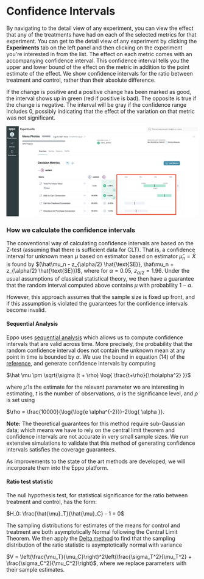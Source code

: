 # Confidence Intervals
By navigating to the detail view of any experiment, you can view the effect that any of the treatments have had on each of the selected metrics for that experiment. You can get to the detail view of any experiment by clicking the **Experiments** tab on the left panel and then clicking on the experiment you're interested in from the list. The effect on each metric comes with an accompanying confidence interval. This confidence interval tells you the upper and lower bound of the effect on the metric in addition to the point estimate of the effect. We show confidence intervals for the ratio between treatment and control, rather than their absolute difference.

If the change is positive and a positive change has been marked as good, the interval shows up in green (red if positive is bad). The opposite is true if the change is negative. The interval will be gray if the confidence range includes 0, possibly indicating that the effect of the variation on that metric was not significant.

![Confidence intervals](../../static/img/measuring-experiments/confidence.png)

### How we calculate the confidence intervals
The conventional way of calculating confidence intervals are based on the Z-test (assuming that there is sufficient data for CLT). That is, a confidence interval for unknown mean $\mu$ based on estimator based on estimator $\hat\mu_n = \bar X$ is found by $(\hat\mu_n - z_{\alpha/2} \hat{\text{SE}},  \hat\mu_n + z_{\alpha/2} \hat{\text{SE}})$, where for $\alpha = 0.05$, $z_{\alpha / 2} = 1.96$. Under the usual assumptions of classical statistical theory, we then have a guarantee that the random interval computed above contains $\mu$ with probability $1-\alpha$.

However, this approach assumes that the sample size is fixed up front, and if this assumption is violated the guarantees for the confidence intervals become invalid.

#### Sequential Analysis
Eppo uses [sequential analysis](https://arxiv.org/abs/1810.08240) which allows us to compute confidence intervals that are valid across time. More precisely, the probability that the random confidence interval does not contain the unknown mean at any point in time is bounded by $\alpha$. We use the bound in equation (14) of the [reference](https://arxiv.org/abs/1810.08240), and generate confidence intervals by computing

$\hat \mu \pm \sqrt{\sigma (t + \rho) \log{ \frac{t+\rho}{\rho\alpha^2} }}$

where $\hat \mu$ is the estimate for the relevant parameter we are interesting in estimating, $t$ is the number of observations, $\alpha$ is the significance level, and $\rho$ is set using

$\rho = \frac{10000}{\log{\log{e \alpha^{-2}}}-2\log{ \alpha }}.

**Note:** The theoretical guarantees for this method require sub-Gaussian data; which means we have to rely on the central limit theorem and confidence intervals are not accurate in very small sample sizes. We run extensive simulations to validate that this method of generating confidence intervals satisfies the coverage guarantees.

As improvements to the state of the art methods are developed, we will incorporate them into the Eppo platform.


#### Ratio test statistic
The null hypothesis test, for statistical significance for the ratio between treatment and control, has the form:

$H_0: \frac{\hat{\mu}_T}{\hat{\mu}_C} - 1 = 0$

The sampling distributions for estimates of the means for control and treatment are both asymptotically Normal following the Central Limit Theorem. We then apply the [Delta method](https://en.wikipedia.org/wiki/Delta_method) to find that the sampling distribution of the ratio statistic is asymptotically normal with variance

$V = \left(\frac{\mu_T}{\mu_C}\right)^2\left(\frac{\sigma_T^2}{\mu_T^2} + \frac{\sigma_C^2}{\mu_C^2}\right)$, where we replace parameters with their sample estimates.